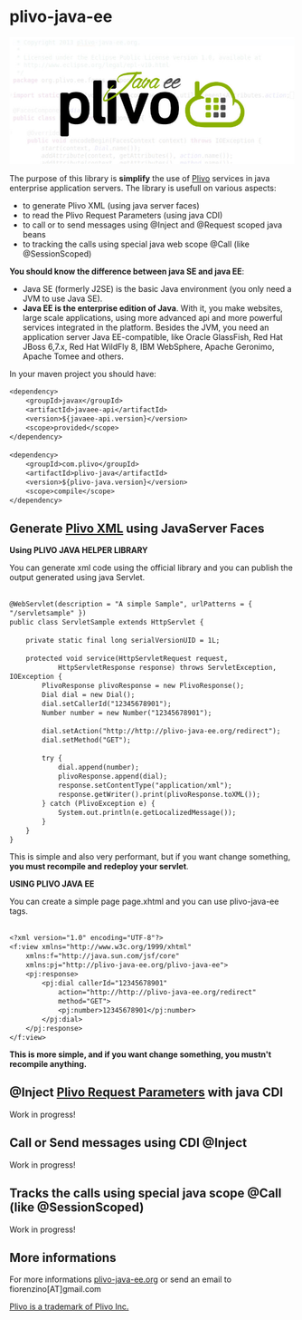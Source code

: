 plivo-java-ee
=============

<img src="docs/plivo_javaee_im.jpg">

The purpose of this library is <b>simplify</b> the use of <a href="http://www.plivo.com/">Plivo</a> services in java enterprise application servers.
The library is usefull on various aspects:

- to generate Plivo XML (using java server faces)
- to read the Plivo Request Parameters (using java CDI)
- to call or to send messages using @Inject and @Request scoped java beans
- to tracking the calls using special java web scope @Call (like @SessionScoped)

<b>You should know the difference between java SE and java EE</b>:

- Java SE (formerly J2SE) is the basic Java environment (you only need a JVM to use Java SE).
- <b>Java EE is the enterprise edition of Java</b>. With it, you make websites, large scale applications, using more advanced api and more powerful services integrated in the platform. Besides the JVM, you need an application server Java EE-compatible, like Oracle GlassFish, Red Hat JBoss 6,7.x, Red Hat WildFly 8, IBM WebSphere, Apache Geronimo, Apache Tomee and others.

In your maven project you should have:

```
<dependency>
	<groupId>javax</groupId>
	<artifactId>javaee-api</artifactId>
	<version>${javaee-api.version}</version>
	<scope>provided</scope>
</dependency>

<dependency>
	<groupId>com.plivo</groupId>
	<artifactId>plivo-java</artifactId>
	<version>${plivo-java.version}</version>
	<scope>compile</scope>
</dependency>
```


<h2>Generate <a href="http://plivo.com/docs/xml/">Plivo XML</a> using JavaServer Faces</h2>

<b>Using PLIVO JAVA HELPER LIBRARY</b>

You can generate xml code using the official library and you can publish the output generated using java Servlet.

```

@WebServlet(description = "A simple Sample", urlPatterns = { "/servletsample" })
public class ServletSample extends HttpServlet {

	private static final long serialVersionUID = 1L;

	protected void service(HttpServletRequest request,
			HttpServletResponse response) throws ServletException, IOException {
		PlivoResponse plivoResponse = new PlivoResponse();
		Dial dial = new Dial();
		dial.setCallerId("12345678901");
		Number number = new Number("12345678901");

		dial.setAction("http://http://plivo-java-ee.org/redirect");
		dial.setMethod("GET");

		try {
			dial.append(number);
			plivoResponse.append(dial);
			response.setContentType("application/xml");
			response.getWriter().print(plivoResponse.toXML());
		} catch (PlivoException e) {
			System.out.println(e.getLocalizedMessage());
		}
	}
}

```

This is simple and also very performant, but if you want change something, <b>you must recompile and redeploy your servlet</b>.


<b>USING PLIVO JAVA EE</b>

You can create a simple page page.xhtml and you can use plivo-java-ee tags.



```

<?xml version="1.0" encoding="UTF-8"?>
<f:view xmlns="http://www.w3c.org/1999/xhtml"
	xmlns:f="http://java.sun.com/jsf/core"
	xmlns:pj="http://plivo-java-ee.org/plivo-java-ee">
	<pj:response>
		<pj:dial callerId="12345678901" 
			action="http://http://plivo-java-ee.org/redirect" 
			method="GET">
			<pj:number>12345678901</pj:number>
		</pj:dial>
	</pj:response>
</f:view>

```

<b>This is more simple, and if you want change something, you mustn't recompile anything.</b>

<h2>@Inject <a href="http://plivo.com/docs/xml/request/">Plivo Request Parameters</a> with java CDI</h2>

Work in progress! 

<h2>Call or Send messages using CDI @Inject</h2>

Work in progress! 

<h2> Tracks the calls using special java scope @Call (like @SessionScoped)</h2>

Work in progress! 

<h2>More informations</h2>

For more informations <a href="http://www.plivo-java-ee.org/">plivo-java-ee.org</a> or send an email to fiorenzino[AT]gmail.com

<a href="http://www.plivo.com/">Plivo is a trademark of Plivo Inc.</a>
